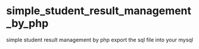 # simple_student_result_management_by_php
simple student result management by php
export the sql file into your mysql
